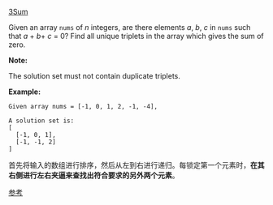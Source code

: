 [3Sum](https://leetcode.com/problems/3sum/)

Given an array `nums` of *n* integers, are there elements *a*, *b*, *c* in `nums` such that *a* + *b*+ *c* = 0? Find all unique triplets in the array which gives the sum of zero.

**Note:**

The solution set must not contain duplicate triplets.

**Example:**

```
Given array nums = [-1, 0, 1, 2, -1, -4],

A solution set is:
[
  [-1, 0, 1],
  [-1, -1, 2]
]
```

首先将输入的数组进行排序，然后从左到右进行递归。每锁定第一个元素时，**在其右侧进行左右夹逼来查找出符合要求的另外两个元素**。

[参考](https://leetcode.com/problems/3sum/discuss/7402/Share-my-AC-C%2B%2B-solution-around-50ms-O(N*N)-with-explanation-and-comments)